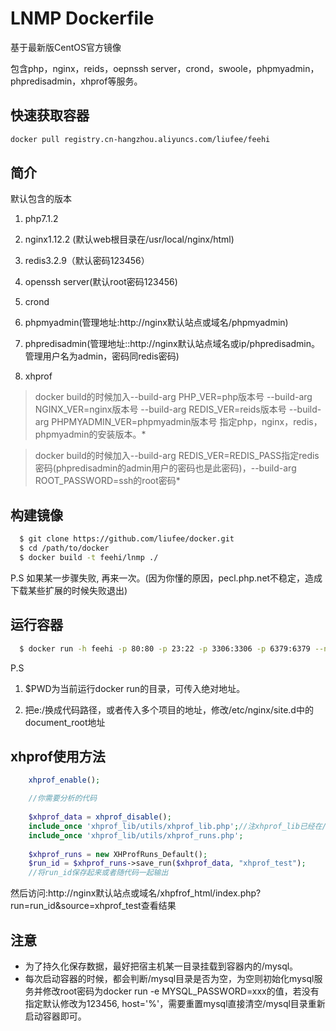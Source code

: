 LNMP Dockerfile
=================

基于最新版CentOS官方镜像

包含php，nginx，reids，oepnssh server，crond，swoole，phpmyadmin，phpredisadmin，xhprof等服务。

快速获取容器
------------------------
```bash 
docker pull registry.cn-hangzhou.aliyuncs.com/liufee/feehi 
```

简介
------------------------
默认包含的版本

1. php7.1.2

2. nginx1.12.2 (默认web根目录在/usr/local/nginx/html)

3. redis3.2.9（默认密码123456）

4. openssh server(默认root密码123456)

5. crond

6. phpmyadmin(管理地址:http://nginx默认站点或域名/phpmyadmin)

7. phpredisadmin(管理地址::http://nginx默认站点域名或ip/phpredisadmin。管理用户名为admin，密码同redis密码)

8. xhprof


>docker build的时候加入--build-arg PHP_VER=php版本号 --build-arg NGINX_VER=nginx版本号 --build-arg REDIS_VER=reids版本号 --build-arg PHPMYADMIN_VER=phpmyadmin版本号 指定php，nginx，redis，phpmyadmin的安装版本。*

>docker build的时候加入--build-arg REDIS_VER=REDIS_PASS指定redis密码(phpredisadmin的admin用户的密码也是此密码)，--build-arg ROOT_PASSWORD=ssh的root密码*


构建镜像
------------------------
```bash
  $ git clone https://github.com/liufee/docker.git
  $ cd /path/to/docker
  $ docker build -t feehi/lnmp ./
```
P.S 如果某一步骤失败, 再来一次。(因为你懂的原因，pecl.php.net不稳定，造成下载某些扩展的时候失败退出)


运行容器
-------------------

```bash
  $ docker run -h feehi -p 80:80 -p 23:22 -p 3306:3306 -p 6379:6379 --name feehi -itd -v /path/to/docker/etc/nginx:/etc/nginx -v /path/to/docker/data/mysql:/mysql -v /path/to/docker/data/log:/var/log -v /e:/www feehi/lnmp
```
 P.S 
 
 1. $PWD为当前运行docker run的目录，可传入绝对地址。
 
 2. 把e:/换成代码路径，或者传入多个项目的地址，修改/etc/nginx/site.d中的document_root地址


xhprof使用方法
-------------------
```php
    xhprof_enable();

    //你需要分析的代码
    
    $xhprof_data = xhprof_disable();
    include_once 'xhprof_lib/utils/xhprof_lib.php';//注xhprof_lib已经在/usr/local/php/lib/php中了
    include_once 'xhprof_lib/utils/xhprof_runs.php';
    
    $xhprof_runs = new XHProfRuns_Default();
    $run_id = $xhprof_runs->save_run($xhprof_data, "xhprof_test");
    //将run_id保存起来或者随代码一起输出
```
然后访问:http://nginx默认站点或域名/xhpfrof_html/index.php?run=run_id&source=xhprof_test查看结果


注意
-------------------
* 为了持久化保存数据，最好把宿主机某一目录挂载到容器内的/mysql。
* 每次启动容器的时候，都会判断/mysql目录是否为空，为空则初始化mysql服务并修改root密码为docker run -e MYSQL_PASSWORD=xxx的值，若没有指定默认修改为123456, host='%'，需要重置mysql直接清空/mysql目录重新启动容器即可。

   
